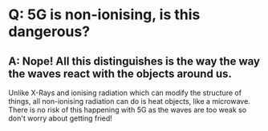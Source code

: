 # Q: 5G is non-ionising, is this dangerous?
## A: Nope! All this distinguishes is the way the way the waves react with the objects around us.

Unlike X-Rays and ionising radiation which can modify the structure of things, all non-ionising radiation can do is heat objects, like a microwave. There is no risk of this happening with 5G as the waves are too weak so don't worry about getting fried!
